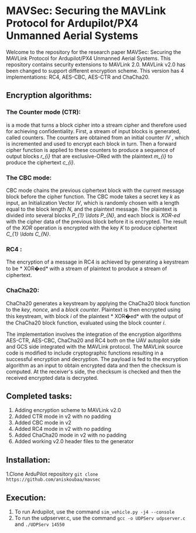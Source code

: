 # MAVSec: Securing the MAVLink Protocol for Ardupilot/PX4 Unmanned Aerial Systems
Welcome to the repository for the research paper MAVSec: Securing the MAVLink Protocol for Ardupilot/PX4 Unmanned Aerial Systems.
This repository contains security extensions to MAVLink 2.0. 
MAVLink v2.0 has been changed to support different encryption scheme. This version has 4  implementations: RC4, AES-CBC, AES-CTR and ChaCha20. 
## Encryption algorithms:
### The Counter mode (CTR):
is a mode that turns a block cipher into a stream cipher and therefore used for achieving confidentiality. First, a stream of input blocks is generated, called counters. The counters are obtained from an initial counter *IV* , which is incremented and used to encrypt each block in turn. Then a forward cipher function is applied to these counters to produce a sequence of output blocks *r_{i}* that are exclusive-ORed with the plaintext *m_{i}* to produce the ciphertext *c_{i}*.
### The CBC mode:
CBC mode chains the previous ciphertext block with the current message block before the cipher function. The CBC mode takes a secret key $k$ as input, an Initialization Vector *IV*, which is randomly chosen with a length equal to the block length *N*, and the plaintext message. The plaintext is divided into several blocks *P_{1} \ldots P_{N}*, and each block is *XOR-ed* with the cipher data of the previous block before it is encrypted. The result of the $XOR$ operation is encrypted with the key *K* to produce ciphertext *C_{1} \ldots C_{N}*.
### RC4 :
The encryption of a message in RC4 is achieved by generating a keystream to be * XOR�ed*  with a stream of plaintext to produce a stream of ciphertext.
### ChaCha20:
ChaCha20 generates a keystream by applying the ChaCha20 block function to the *key*, *nonce*, and a *block counter*. Plaintext is then encrypted using this keystream, with block $i$ of the plaintext * XOR�ed* with the output of the ChaCha20 block function, evaluated using the block counter *i*.

The implementation involves the integration of the encryption algorithms AES-CTR, AES-CBC, ChaCha20 and RC4 both on the UAV autopilot side and GCS side integrated with the MAVLink protocol.
The MAVLink source code is modified to include cryptographic functions resulting in a successful encryption and decryption. The payload is fed to the encryption algorithm as an input to obtain encrypted data and then the checksum is computed. At the receiver's side, the checksum is checked and then the received encrypted data is decrypted.
## Completed tasks:
1.	Adding encryption scheme to MAVLink v2.0
2.	Added CTR mode in v2 with no padding 
3.	Added CBC mode in v2 
4.	Added RC4 mode in v2 with no padding 
5.	Added ChaCha20 mode in v2 with no padding 
6.	Added working v2.0 header files to the generator
## Installation:
1.Clone ArduPilot repository 
```git clone https://github.com/aniskoubaa/mavsec```
## Execution:
1. To run Ardupilot, use the command ```sim_vehicle.py -j4 --console``` 
2. To run the udpserver.c, use the command  ```gcc -o UDPServ udpserver.c``` and ``` ./UDPServ 14550  ```




